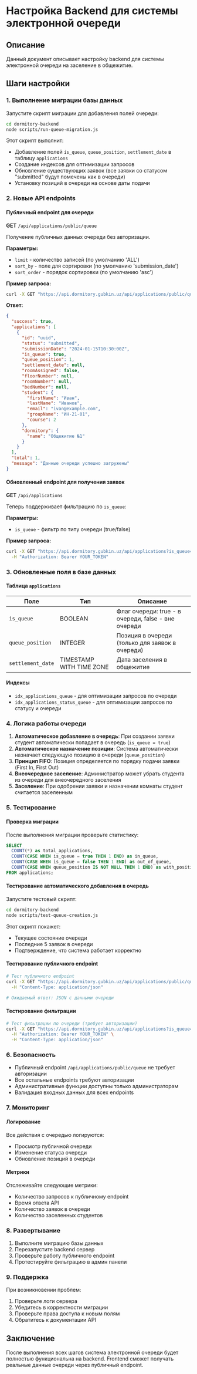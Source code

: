 # Настройка Backend для системы электронной очереди

## Описание

Данный документ описывает настройку backend для системы электронной очереди на заселение в общежитие.

## Шаги настройки

### 1. Выполнение миграции базы данных

Запустите скрипт миграции для добавления полей очереди:

```bash
cd dormitory-backend
node scripts/run-queue-migration.js
```

Этот скрипт выполнит:

- Добавление полей `is_queue`, `queue_position`, `settlement_date` в таблицу `applications`
- Создание индексов для оптимизации запросов
- Обновление существующих заявок (все заявки со статусом "submitted" будут помечены как в очереди)
- Установку позиций в очереди на основе даты подачи

### 2. Новые API endpoints

#### Публичный endpoint для очереди

**GET** `/api/applications/public/queue`

Получение публичных данных очереди без авторизации.

**Параметры:**

- `limit` - количество записей (по умолчанию 'ALL')
- `sort_by` - поле для сортировки (по умолчанию 'submission_date')
- `sort_order` - порядок сортировки (по умолчанию 'asc')

**Пример запроса:**

```bash
curl -X GET "https://api.dormitory.gubkin.uz/api/applications/public/queue?limit=ALL&sort_by=submission_date&sort_order=asc"
```

**Ответ:**

```json
{
  "success": true,
  "applications": [
    {
      "id": "uuid",
      "status": "submitted",
      "submissionDate": "2024-01-15T10:30:00Z",
      "is_queue": true,
      "queue_position": 1,
      "settlement_date": null,
      "roomAssigned": false,
      "floorNumber": null,
      "roomNumber": null,
      "bedNumber": null,
      "student": {
        "firstName": "Иван",
        "lastName": "Иванов",
        "email": "ivan@example.com",
        "groupName": "ИН-21-01",
        "course": 2
      },
      "dormitory": {
        "name": "Общежитие №1"
      }
    }
  ],
  "total": 1,
  "message": "Данные очереди успешно загружены"
}
```

#### Обновленный endpoint для получения заявок

**GET** `/api/applications`

Теперь поддерживает фильтрацию по `is_queue`:

**Параметры:**

- `is_queue` - фильтр по типу очереди (true/false)

**Пример запроса:**

```bash
curl -X GET "https://api.dormitory.gubkin.uz/api/applications?is_queue=true" \
  -H "Authorization: Bearer YOUR_TOKEN"
```

### 3. Обновленные поля в базе данных

#### Таблица `applications`

| Поле              | Тип                      | Описание                                            |
| ----------------- | ------------------------ | --------------------------------------------------- |
| `is_queue`        | BOOLEAN                  | Флаг очереди: true - в очереди, false - вне очереди |
| `queue_position`  | INTEGER                  | Позиция в очереди (только для заявок в очереди)     |
| `settlement_date` | TIMESTAMP WITH TIME ZONE | Дата заселения в общежитие                          |

#### Индексы

- `idx_applications_queue` - для оптимизации запросов по очереди
- `idx_applications_status_queue` - для оптимизации запросов по статусу и очереди

### 4. Логика работы очереди

1. **Автоматическое добавление в очередь**: При создании заявки студент автоматически попадает в очередь (`is_queue = true`)
2. **Автоматическое назначение позиции**: Система автоматически назначает следующую позицию в очереди (`queue_position`)
3. **Принцип FIFO**: Позиция определяется по порядку подачи заявки (First In, First Out)
4. **Внеочередное заселение**: Администратор может убрать студента из очереди для внеочередного заселения
5. **Заселение**: При одобрении заявки и назначении комнаты студент считается заселенным

### 5. Тестирование

#### Проверка миграции

После выполнения миграции проверьте статистику:

```sql
SELECT
  COUNT(*) as total_applications,
  COUNT(CASE WHEN is_queue = true THEN 1 END) as in_queue,
  COUNT(CASE WHEN is_queue = false THEN 1 END) as out_of_queue,
  COUNT(CASE WHEN queue_position IS NOT NULL THEN 1 END) as with_position
FROM applications;
```

#### Тестирование автоматического добавления в очередь

Запустите тестовый скрипт:

```bash
cd dormitory-backend
node scripts/test-queue-creation.js
```

Этот скрипт покажет:

- Текущее состояние очереди
- Последние 5 заявок в очереди
- Подтверждение, что система работает корректно

#### Тестирование публичного endpoint

```bash
# Тест публичного endpoint
curl -X GET "https://api.dormitory.gubkin.uz/api/applications/public/queue" \
  -H "Content-Type: application/json"

# Ожидаемый ответ: JSON с данными очереди
```

#### Тестирование фильтрации

```bash
# Тест фильтрации по очереди (требует авторизации)
curl -X GET "https://api.dormitory.gubkin.uz/api/applications?is_queue=true" \
  -H "Authorization: Bearer YOUR_TOKEN" \
  -H "Content-Type: application/json"
```

### 6. Безопасность

- Публичный endpoint `/api/applications/public/queue` не требует авторизации
- Все остальные endpoints требуют авторизации
- Административные функции доступны только администраторам
- Валидация входных данных для всех endpoints

### 7. Мониторинг

#### Логирование

Все действия с очередью логируются:

- Просмотр публичной очереди
- Изменение статуса очереди
- Обновление позиций в очереди

#### Метрики

Отслеживайте следующие метрики:

- Количество запросов к публичному endpoint
- Время ответа API
- Количество заявок в очереди
- Количество заселенных студентов

### 8. Развертывание

1. Выполните миграцию базы данных
2. Перезапустите backend сервер
3. Проверьте работу публичного endpoint
4. Протестируйте фильтрацию в админ панели

### 9. Поддержка

При возникновении проблем:

1. Проверьте логи сервера
2. Убедитесь в корректности миграции
3. Проверьте права доступа к новым полям
4. Обратитесь к документации API

## Заключение

После выполнения всех шагов система электронной очереди будет полностью функциональна на backend. Frontend сможет получать реальные данные очереди через публичный endpoint.
